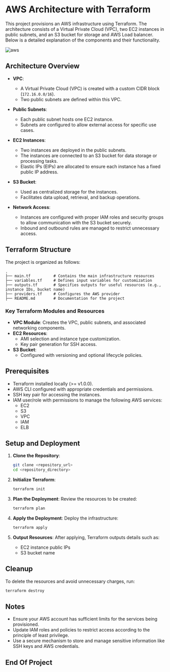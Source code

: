 
# AWS Architecture with Terraform

This project provisions an AWS infrastructure using Terraform. The architecture consists of a Virtual Private Cloud (VPC), two EC2 instances in public subnets, and an S3 bucket for storage and AWS Load balancer. Below is a detailed explanation of the components and their functionality.

![aws](InfraArchitecture.png)

## Architecture Overview

- **VPC**:
  - A Virtual Private Cloud (VPC) is created with a custom CIDR block (`172.16.0.0/16`).
  - Two public subnets are defined within this VPC.

- **Public Subnets**:
  - Each public subnet hosts one EC2 instance.
  - Subnets are configured to allow external access for specific use cases.

- **EC2 Instances**:
  - Two instances are deployed in the public subnets.
  - The instances are connected to an S3 bucket for data storage or processing tasks.
  - Elastic IPs (EIPs) are allocated to ensure each instance has a fixed public IP address.

- **S3 Bucket**:
  - Used as centralized storage for the instances.
  - Facilitates data upload, retrieval, and backup operations.

- **Network Access**:
  - Instances are configured with proper IAM roles and security groups to allow communication with the S3 bucket securely.
  - Inbound and outbound rules are managed to restrict unnecessary access.

## Terraform Structure

The project is organized as follows:

```
.
├── main.tf          # Contains the main infrastructure resources
├── variables.tf     # Defines input variables for customization
├── outputs.tf       # Specifies outputs for useful resources (e.g., instance IDs, bucket name)
├── providers.tf     # Configures the AWS provider
├── README.md        # Documentation for the project
```

### Key Terraform Modules and Resources

- **VPC Module**: Creates the VPC, public subnets, and associated networking components.
- **EC2 Resources**:
  - AMI selection and instance type customization.
  - Key pair generation for SSH access.
- **S3 Bucket**:
  - Configured with versioning and optional lifecycle policies.

## Prerequisites

- Terraform installed locally (>= v1.0.0).
- AWS CLI configured with appropriate credentials and permissions.
- SSH key pair for accessing the instances.
- IAM user/role with permissions to manage the following AWS services:
  - EC2
  - S3
  - VPC
  - IAM
  - ELB

## Setup and Deployment

1. **Clone the Repository**:
   ```bash
   git clone <repository_url>
   cd <repository_directory>
   ```

2. **Initialize Terraform**:
   ```bash
   terraform init
   ```

3. **Plan the Deployment**:
   Review the resources to be created:
   ```bash
   terraform plan
   ```

4. **Apply the Deployment**:
   Deploy the infrastructure:
   ```bash
   terraform apply
   ```

5. **Output Resources**:
   After applying, Terraform outputs details such as:
   - EC2 instance public IPs
   - S3 bucket name

## Cleanup

To delete the resources and avoid unnecessary charges, run:
```bash
terraform destroy
```

## Notes

- Ensure your AWS account has sufficient limits for the services being provisioned.
- Update IAM roles and policies to restrict access according to the principle of least privilege.
- Use a secure mechanism to store and manage sensitive information like SSH keys and AWS credentials.

## End Of Project